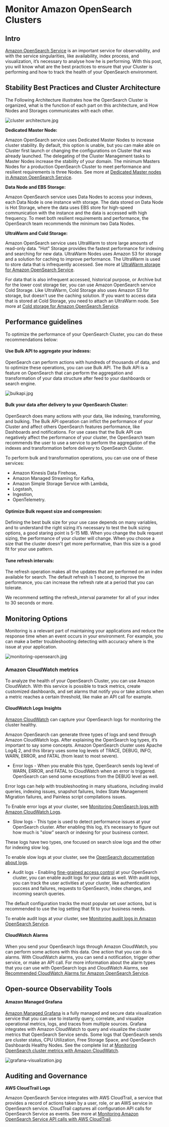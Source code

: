 # Monitor Amazon OpenSearch Clusters

## Intro

[Amazon OpenSearch Service](https://aws.amazon.com/opensearch-service/?did=ap_card&trk=ap_card) is an important service for observability, and with the service singularities, like availability, index process, and visualization, it’s necessary to analyse how he is performing.
 With this post, you will know what are the best practices to ensure that your Cluster is performing and how to track the health of your OpenSearch environment.

## Stability Best Practices and Cluster Architecture

The Following Architecture illustrates how the OpenSearch Cluster is organized, what is the function of each part on this architecture, and How Nodes and Storages communicates with each other.

![cluster architecture.jpg](../images/cluster%20architecture.jpg)

**Dedicated Master Node:**

Amazon OpenSearch service uses Dedicated Master Nodes to increase cluster stability. By default, this option is unable, but you can make able on Cluster first launch or changing the configurations on Cluster that was already launched.
The delegating of the Cluster Management tasks to Master Nodes increase the stability of your domain. 
The minimum Masters Nodes for a production OpenSearch Cluster to meet performance and resilient requirements is three Nodes. See more at [Dedicated Master nodes in Amazon OpenSearch Service](https://docs.aws.amazon.com/opensearch-service/latest/developerguide/managedomains-dedicatedmasternodes.html).

**Data Node and EBS Storage:**

Amazon OpenSearch service uses Data Nodes to access your indexes, each Data Node is one instance with storage. The data stored on Data Node is Hot Storage, where the data uses EBS store for high-speed communication with the instance and the data is accessed with high frequency.
To meet both resilient requirements and performance, the OpenSearch team recommends the minimum two Data Nodes.

**UltraWarm and Cold Storage:**

Amazon OpenSearch service uses UltraWarm to store large amounts of read-only data. "Hot" Storage provides the fastest performance for indexing and searching for new data. UltraWarm Nodes uses Amazon S3 for storage and a solution for caching to improve performance. The UltraWarm is used to store data that is infrequently accessed. See more at [UltraWarm storage for Amazon OpenSearch Service](https://docs.aws.amazon.com/opensearch-service/latest/developerguide/ultrawarm.html).

For data that is also infrequent accessed, historical purpose, or Archive but for the lower cost storage tier, you can use Amazon OpenSearch service Cold Storage. Like UltraWarm, Cold Storage also uses Amazon S3 for storage, but doesn't use the caching solution. If you want to access data that is stored at Cold Storage, you need to attach an UltraWarm node. See more at [Cold storage for Amazon OpenSearch Service](https://docs.aws.amazon.com/opensearch-service/latest/developerguide/cold-storage.html).

## Performance guidelines

To optimize the performance of your OpenSearch Cluster, you can do these recommendations below:

#### Use Bulk API to aggregate your indexes:

OpenSearch can perform actions with hundreds of thousands of data, and to optimize these operations, you can use Bulk API. The Bulk API is a feature on OpenSearch that can perform the aggregation and transformation of your data structure after feed to your dashboards or search engine.

![bulkapi.jpg](../images/bulkapi.jpg)

#### Bulk your data after delivery to your OpenSearch Cluster:

OpenSearch does many actions with your data, like indexing, transforming, and bulking. The Bulk API operation can inflict the performance of your Cluster and affect others OpenSearch features performance, like Dashboards and notifications. For use cases that the Bulk API can negatively affect the performance of your cluster, the OpenSearch team recommends the user to use a service to perform the aggregation of the indexes and transformation before delivery to OpenSearch Cluster.
 
To perform bulk and transformation operations, you can use one of these services: 

* Amazon Kinesis Data Firehose,
* Amazon Managed Streaming for Kafka,
* Amazon Simple Storage Service with Lambda,
* Logstash,
* Ingestion,
* OpenTelemetry.

#### Optimize Bulk request size and compression:

Defining the best bulk size for your use case depends on many variables, and to understand the right sizing it’s necessary to test the bulk sizing options, a good staring point is 5-15 MB.
When you change the bulk request sizing, the performance of your cluster will change. When you choose a size that the cluster doesn't get more performative, than this size is a good fit for your use pattern.

#### Tune refresh intervals:

The refresh operation makes all the updates that are performed on an index available for search. The default refresh is 1 second, to improve the performance, you can increase the refresh rate at a period that you can tolerate. 

We recommend setting the refresh_interval parameter for all of your index to 30 seconds or more.

## Monitoring Options

Monitoring is a relevant part of maintaining your applications and reduce the response time when an event occurs in your environment. For example, you can make a better troubleshooting detecting with accuracy where is the issue at your application.

![monitoring-opensearch.jpg](../images/monitoring-opensearch.jpg)

### Amazon CloudWatch metrics

To analyze the health of your OpenSearch Cluster, you can use Amazon CloudWatch. With this service is possible to track metrics, create customized dashboards, and set alarms that notify you or take actions when a metric reaches a certain threshold, like make an API call for example.

#### CloudWatch Logs Insights

[Amazon CloudWatch](https://aws.amazon.com/cloudwatch/?did=ap_card&trk=ap_card) can capture your OpenSearch logs for monitoring the cluster healthy.

Amazon OpenSearch can generate three types of logs and send through Amazon CloudWatch logs.
After explaining the OpenSearch log types, it’s important to say some concepts. Amazon OpenSearch cluster uses Apache Log4j 2, and this library uses some log levels of TRACE, DEBUG, INFO, WARN, ERROR, and FATAL (from least to most severe).


* Error logs - When you enable this type, OpenSearch sends log level of WARN, ERROR, and FATAL to CloudWatch when an error is triggered. OpenSearch can send some exceptions from the DEBUG level as well.

Error logs can help with troubleshooting in many situations, including invalid queries, indexing issues, snapshot failures, Index State Management Migration failures, and Painless script compilations issues.

To Enable error logs at your cluster, see [Monitoring OpenSearch logs with Amazon CloudWatch Logs](https://docs.aws.amazon.com/opensearch-service/latest/developerguide/createdomain-configure-slow-logs.html).


* Slow logs - This type is used to detect performance issues at your OpenSearch cluster. After enabling this log, it’s necessary to figure out how much is "slow” search or indexing for your business context.

These logs have two types, one focused on search slow logs and the other for indexing slow log.

To enable slow logs at your cluster, see the [OpenSearch documentation about logs](https://opensearch.org/docs/latest/monitoring-your-cluster/logs/#slow-logs).


* Audit logs - Enabling [fine-grained access control](https://docs.aws.amazon.com/opensearch-service/latest/developerguide/fgac.html) at your OpenSearch cluster, you can enable audit logs for your data as well. With audit logs, you can track the user activities at your cluster, like authentication success and failures, requests to OpenSearch, index changes, and incoming search queries.

The default configuration tracks the most popular set user actions, but is recommended to use the log setting that fit to your business needs.

To enable audit logs at your cluster, see [Monitoring audit logs in Amazon OpenSearch Service](https://docs.aws.amazon.com/opensearch-service/latest/developerguide/audit-logs.html).

#### CloudWatch Alarms

When you send your OpenSearch logs through Amazon CloudWatch, you can perform some actions with this data. One action that you can do is alarms. With CloudWatch alarms, you can send a notification, trigger other service, or make an API call.
For more information about the alarm types that you can use with OpenSearch logs and CloudWatch Alarms, see [Recommended CloudWatch Alarms for Amazon OpenSearch Service](https://docs.aws.amazon.com/opensearch-service/latest/developerguide/cloudwatch-alarms.html).

## Open-source Observability Tools

#### Amazon Managed Grafana

[Amazon Managed Grafana](https://aws.amazon.com/grafana/) is a fully managed and secure data visualization service that you can use to instantly query, correlate, and visualize operational metrics, logs, and traces from multiple sources.
Grafana integrates with Amazon CloudWatch to query and visualize the cluster metrics that OpenSearch Service sends. Some logs that OpenSearch sends are cluster status, CPU Utilization, Free Storage Space, and OpenSearch Dashboards Healthy Nodes. See the complete list at [Monitoring OpenSearch cluster metrics with Amazon CloudWatch](https://docs.aws.amazon.com/opensearch-service/latest/developerguide/managedomains-cloudwatchmetrics.html).

![grafana-visualization.jpg](../images/grafana-visualization.jpg)

## Auditing and Governance

**AWS CloudTrail Logs**

Amazon OpenSearch Service integrates with AWS CloudTrail, a service that provides a record of actions taken by a user, role, or an AWS service in OpenSearch service. CloudTrail captures all configuration API calls for OpenSearch Service as events. See more at [Monitoring Amazon OpenSearch Service API calls with AWS CloudTrail](https://docs.aws.amazon.com/opensearch-service/latest/developerguide/managedomains-cloudtrailauditing.html). 

